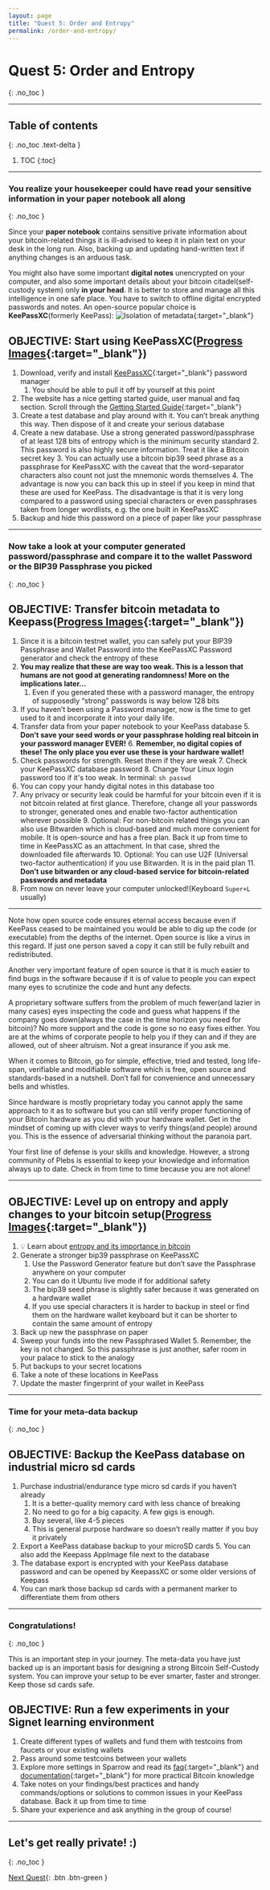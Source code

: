 ```yaml
---
layout: page
title: "Quest 5: Order and Entropy"
permalink: /order-and-entropy/
---
```


# Quest 5: Order and Entropy
{: .no_toc }

---

## Table of contents
{: .no_toc .text-delta }

1. TOC
{:toc}

---

### You realize your housekeeper could have read your sensitive information in your paper notebook all along
{: .no_toc }

Since your **paper notebook** contains sensitive private information about your bitcoin-related things it is ill-advised to keep it in plain text on your desk in the long run. Also, backing up and updating hand-written text if anything changes is an arduous task.

You might also have some important **digital notes** unencrypted on your computer, and also some important details about your bitcoin citadel(self-custody system) only **in your head**. It is better to store and manage all this intelligence in one safe place. You have to switch to offline digital encrypted passwords and notes. An open-source popular choice is **KeePassXC**(formerly KeePass):
![Isolation of metadata](/assets/img/diagrams/isolation_of_citadel_metadata.drawio.png){:target="_blank"}

## OBJECTIVE: Start using KeePassXC([Progress Images](/progress-order-and-entropy/){:target="_blank"})

1. Download, verify and install [KeePassXC](https://keepassxc.org){:target="_blank"} password manager
    1. You should be able to pull it off by yourself at this point
2. The website has a nice getting started guide, user manual and faq section. Scroll through the [Getting Started Guide](https://keepassxc.org/docs/KeePassXC_GettingStarted){:target="_blank"}
3. Create a test database and play around with it. You can’t break anything this way. Then dispose of it and create your serious database
4. Create a new database. Use a strong generated password/passphrase of at least 128 bits of entropy which is the minimum security standard
    2. This password is also highly secure information. Treat it like a Bitcoin secret key
    3. You can actually use a bitcoin bip39 seed phrase as a passphrase for KeePassXC with the caveat that the word-separator characters also count not just the mnemonic words themselves
    4. The advantage is now you can back this up in steel if you keep in mind that these are used for KeePass. The disadvantage is that it is very long compared to a password using special characters or even passphrases taken from longer wordlists, e.g. the one built in KeePassXC
5. Backup and hide this password on a piece of paper like your passphrase

---

### Now take a look at your computer generated password/passphrase and compare it to the wallet Password or the BIP39 Passphrase you picked
{: .no_toc }

## OBJECTIVE: Transfer bitcoin metadata to Keepass([Progress Images](/progress-order-and-entropy/){:target="_blank"})

1. Since it is a bitcoin testnet wallet, you can safely put your BIP39 Passphrase and Wallet Password into the KeePassXC Password generator and check the entropy of these
2. **You may realize that these are way too weak. This is a lesson that humans are not good at generating randomness! More on the implications later…**
    1. Even if you generated these with a password manager, the entropy of supposedly “strong” passwords is way below 128 bits
6. If you haven’t been using a Password manager, now is the time to get used to it and incorporate it into your daily life.
7. Transfer data from your paper notebook to your KeePass database
    5. **Don’t save your seed words or your passphrase holding real bitcoin in your password manager EVER!**
    6. **Remember, no digital copies of these! The only place you ever use these is your hardware wallet!**
8. Check passwords for strength. Reset them if they are weak
    7. Check your KeePassXC database password
    8. Change Your Linux login password too if it's too weak. In terminal:
        ```sh
		passwd
		```
9. You can copy your handy digital notes in this database too
10. Any privacy or security leak could be harmful for your bitcoin even if it is not bitcoin related at first glance. Therefore, change all your passwords to stronger, generated ones and enable two-factor authentication wherever possible
    9. Optional: For non-bitcoin related things you can also use Bitwarden which is cloud-based and much more convenient for mobile. It is open-source and has a free plan. Back it up from time to time in KeePassXC as an attachment. In that case, shred the downloaded file afterwards
    10. Optional: You can use U2F (Universal two-factor authentication) if you use Bitwarden. It is in the paid plan
    11. **Don’t use bitwarden or any cloud-based service for bitcoin-related passwords and metadata**
11. From now on never leave your computer unlocked!(Keyboard `Super+L` usually)

---

Note how open source code ensures eternal access because even if KeePass ceased to be maintained you would be able to dig up the code (or executable) from the depths of the internet. Open source is like a virus in this regard. If just one person saved a copy it can still be fully rebuilt and redistributed.

Another very important feature of open source is that it is much easier to find bugs in the software because if it is of value to people you can expect many eyes to scrutinize the code and hunt any defects.

A proprietary software suffers from the problem of much fewer(and lazier in many cases) eyes inspecting the code and guess what happens if the company goes down(always the case in the time horizon you need for bitcoin)? No more support and the code is gone so no easy fixes either. You are at the whims of corporate people to help you if they can and if they are allowed, out of sheer altruism. Not a great insurance if you ask me.

When it comes to Bitcoin, go for simple, effective, tried and tested, long life-span, verifiable and modifiable software which is free, open source and standards-based in a nutshell. Don’t fall for convenience and unnecessary bells and whistles.

Since hardware is mostly proprietary today you cannot apply the same approach to it as to software but you can still verify proper functioning of your Bitcoin hardware as you did with your hardware wallet. Get in the mindset of coming up with clever ways to verify things(and people) around you. This is the essence of adversarial thinking without the paranoia part.

Your first line of defense is your skills and knowledge. However, a strong community of Plebs is essential to keep your knowledge and information always up to date. Check in from time to time because you are not alone!

---

## OBJECTIVE: Level up on entropy and apply changes to your bitcoin setup([Progress Images](/progress-order-and-entropy/){:target="_blank"})

1. 💡 Learn about [entropy and its importance in bitcoin](/pleb-lessons/#entropy)
2. Generate a stronger bip39 passphrase on KeePassXC
    1. Use the Password Generator feature but don’t save the Passphrase anywhere on your computer
    2. You can do it Ubuntu live mode if for additional safety
    3. The bip39 seed phrase is slightly safer because it was generated on a hardware wallet
    4. If you use special characters it is harder to backup in steel or find them on the hardware wallet keyboard but it can be shorter to contain the same amount of entropy
3. Back up new the passphrase on paper
4. Sweep your funds into the new Passphrased Wallet
    5. Remember, the key is not changed. So this passphrase is just another, safer room in your palace to stick to the analogy
5. Put backups to your secret locations
6. Take a note of these locations in KeePass
7. Update the master fingerprint of your wallet in KeePass

---

### Time for your meta-data backup
{: .no_toc }

## OBJECTIVE: Backup the KeePass database on industrial micro sd cards

1. Purchase industrial/endurance type micro sd cards if you haven’t already
    1. It is a better-quality memory card with less chance of breaking
    2. No need to go for a big capacity. A few gigs is enough.
    3. Buy several, like 4-5 pieces
    4. This is general purpose hardware so doesn’t really matter if you buy it privately
2. Export a KeePass database backup to your microSD cards
    5. You can also add the Keepass AppImage file next to the database
3. The database export is encrypted with your KeePass database password and can be opened by KeepassXC or some older versions of Keepass
4. You can mark those backup sd cards with a permanent marker to differentiate them from others

---

### Congratulations!
{: .no_toc }

This is an important step in your journey. The meta-data you have just backed up is an important basis for designing a strong Bitcoin Self-Custody system. You can improve your setup to be ever smarter, faster and stronger. Keep those sd cards safe.

## OBJECTIVE: Run a few experiments in your Signet learning environment

1. Create different types of wallets and fund them with testcoins from faucets or your existing wallets
2. Pass around some testcoins between your wallets
3. Explore more settings in Sparrow and read its [faq](https://sparrowwallet.com/docs/faq.html){:target="_blank"} and [documentation](https://sparrowwallet.com/docs/){:target="_blank"} for more practical Bitcoin knowledge
4. Take notes on your findings/best practices and handy commands/options or solutions to common issues in your KeePass database. Back it up from time to time
5. Share your experience and ask anything in the group of course!

---

## Let's get really private! :)
{: .no_toc }

[Next Quest](/bitcoin-privacy/){: .btn .btn-green }
